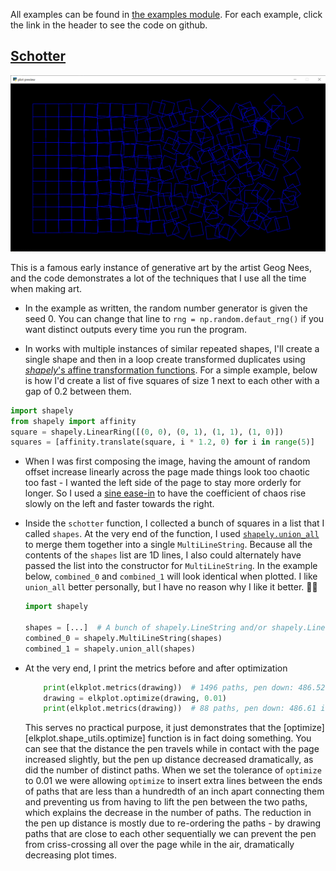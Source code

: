 All examples can be found in [the examples module](https://github.com/ejkaplan/elkplot/tree/main/elkplot/examples). For each example, click the link in the header to see the code on github.

## [Schotter](https://github.com/ejkaplan/elkplot/blob/main/elkplot/examples/schotter.py)

![schotter](example_images/schotter.png)

This is a famous early instance of generative art by the artist Geog Nees, and the code demonstrates a lot of the techniques that I use all the time when making art.

- In the example as written, the random number generator is given the seed 0. You can change that line to `rng = np.random.defaut_rng()` if you want distinct outputs every time you run the program.

- In works with multiple instances of similar repeated shapes, I'll create a single shape and then in a loop create transformed duplicates using [_shapely_'s affine transformation functions](https://shapely.readthedocs.io/en/stable/manual.html#affine-transformations). For a simple example, below is how I'd create a list of five squares of size 1 next to each other with a gap of 0.2 between them.

```python
import shapely
from shapely import affinity
square = shapely.LinearRing([(0, 0), (0, 1), (1, 1), (1, 0)])
squares = [affinity.translate(square, i * 1.2, 0) for i in range(5)]
```

- When I was first composing the image, having the amount of random offset increase linearly across the page made things look too chaotic too fast - I wanted the left side of the page to stay more orderly for longer. So I used a [sine ease-in](api_ref/easing.md) to have the coefficient of chaos rise slowly on the left and faster towards the right.

- Inside the `schotter` function, I collected a bunch of squares in a list that I called `shapes`. At the very end of the function, I used [`shapely.union_all`](https://shapely.readthedocs.io/en/stable/reference/shapely.union_all.html#shapely.union_all) to merge them together into a single `MultiLineString`. Because all the contents of the `shapes` list are 1D lines, I also could alternately have passed the list into the constructor for `MultiLineString`. In the example below, `combined_0` and `combined_1` will look identical when plotted. I like `union_all` better personally, but I have no reason why I like it better. 🤷‍♀️

    ```python
    import shapely
    
    shapes = [...]  # A bunch of shapely.LineString and/or shapely.LinearRing objects
    combined_0 = shapely.MultiLineString(shapes)
    combined_1 = shapely.union_all(shapes)
    ```

- At the very end, I print the metrics before and after optimization
    ```python
        print(elkplot.metrics(drawing))  # 1496 paths, pen down: 486.52 inch, pen up: 237.02 inch
        drawing = elkplot.optimize(drawing, 0.01)
        print(elkplot.metrics(drawing))  # 88 paths, pen down: 486.61 inch, pen up: 82.14 inch
    ```
  This serves no practical purpose, it just demonstrates that the [optimize][elkplot.shape_utils.optimize] function is in fact doing something. You can see that the distance the pen travels while in contact with the page increased slightly, but the pen up distance decreased dramatically, as did the number of distinct paths. When we set the tolerance of `optimize` to 0.01 we were allowing `optimize` to insert extra lines between the ends of paths that are less than a hundredth of an inch apart connecting them and preventing us from having to lift the pen between the two paths, which explains the decrease in the number of paths. The reduction in the pen up distance is mostly due to re-ordering the paths - by drawing paths that are close to each other sequentially we can prevent the pen from criss-crossing all over the page while in the air, dramatically decreasing plot times.
